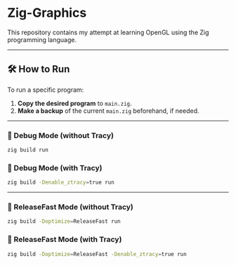 # Zig-Graphics

This repository contains my attempt at learning OpenGL using the Zig programming language.

---

## 🛠 How to Run

To run a specific program:

1. **Copy the desired program** to `main.zig`.
2. **Make a backup** of the current `main.zig` beforehand, if needed.

---

### 🔧 Debug Mode (without Tracy)

```bash
zig build run
```

### 🧪 Debug Mode (with Tracy)

```bash
zig build -Denable_ztracy=true run
```

---

### 🚀 ReleaseFast Mode (without Tracy)

```bash
zig build -Doptimize=ReleaseFast run
```

### 🚀 ReleaseFast Mode (with Tracy)

```bash
zig build -Doptimize=ReleaseFast -Denable_ztracy=true run
```


